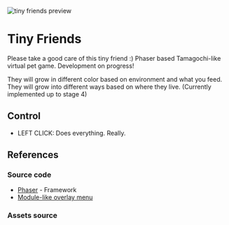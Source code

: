 ![tiny friends preview](https://i.imgur.com/bcvQPZG.png)
# Tiny Friends
Please take a good care of this tiny friend :)
Phaser based Tamagochi-like virtual pet game. Development on progress!

They will grow in different color based on environment and what you feed. They will grow into different ways based on where they live. (Currently implemented up to stage 4)

## Control
* LEFT CLICK: Does everything. Really.

## References
### Source code
* [Phaser](https://phaser.io/) - Framework
* [Module-like overlay menu](https://phaser.io/examples/v2/misc/pause-menu)

### Assets source